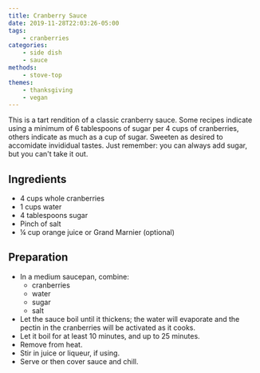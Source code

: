 ```yaml
---
title: Cranberry Sauce
date: 2019-11-28T22:03:26-05:00
tags:
    - cranberries
categories: 
    - side dish
    - sauce
methods:
    - stove-top
themes:
    - thanksgiving
    - vegan
---
```


This is a tart rendition of a classic cranberry sauce. Some recipes
indicate using a minimum of 6 tablespoons of sugar per 4 cups of
cranberries, others indicate as much as a cup of sugar. Sweeten as
desired to accomidate invididual tastes. Just remember: you can always
add sugar, but you can't take it out.

## Ingredients

-   4 cups whole cranberries
-   1 cups water
-   4 tablespoons sugar
-   Pinch of salt
-   ¼ cup orange juice or Grand Marnier (optional)

## Preparation

-   In a medium saucepan, combine:
    -   cranberries
    -   water
    -   sugar
    -   salt
-   Let the sauce boil until it thickens; the water will evaporate and
    the pectin in the cranberries will be activated as it cooks.
-   Let it boil for at least 10 minutes, and up to 25 minutes.
-   Remove from heat.
-   Stir in juice or liqueur, if using.
-   Serve or then cover sauce and chill.
